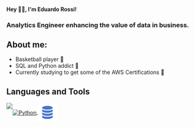 #### Hey 👋🏽, I'm Eduardo Rossi!

### Analytics Engineer enhancing the value of data in business.

## About me:
- Basketball player 🏀
- SQL and Python addict 🤪
- Currently studying to get some of the AWS Certifications 📝

## Languages and Tools
<a href="https://github.com/rossiedu/github-readme-stats">
  <img align="left" height ="150em" src="https://github-readme-stats.vercel.app/api/top-langs/?username=rossiedu&count_private=true&layout=compact&theme=codeSTACKr" />
  <img align="center" alt="Python" height="50" width="50" src="popular/Power_bi_logo_black.svg">
  <img align="center" alt="SQL" height="50" width="50" src="https://raw.githubusercontent.com/github/explore/master/topics/sql/sql.png">
  
</a>

 

